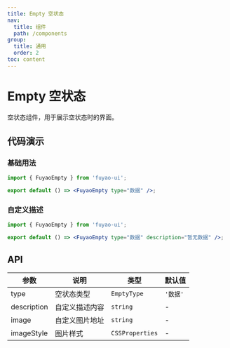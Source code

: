 ```yaml
---
title: Empty 空状态
nav:
  title: 组件
  path: /components
group:
  title: 通用
  order: 2
toc: content
---
```


# Empty 空状态

空状态组件，用于展示空状态时的界面。

## 代码演示

### 基础用法

```jsx
import { FuyaoEmpty } from 'fuyao-ui';

export default () => <FuyaoEmpty type="数据" />;
```

### 自定义描述

```jsx
import { FuyaoEmpty } from 'fuyao-ui';

export default () => <FuyaoEmpty type="数据" description="暂无数据" />;
```

## API

| 参数        | 说明           | 类型            | 默认值   |
| ----------- | -------------- | --------------- | -------- |
| type        | 空状态类型     | `EmptyType`     | `'数据'` |
| description | 自定义描述内容 | `string`        | -        |
| image       | 自定义图片地址 | `string`        | -        |
| imageStyle  | 图片样式       | `CSSProperties` | -        |
